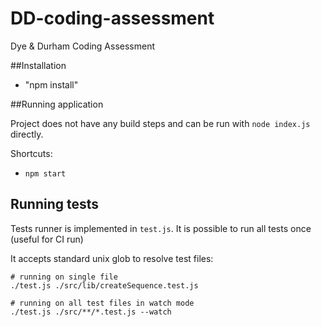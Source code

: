 # DD-coding-assessment

Dye & Durham Coding Assessment

##Installation 
- "npm install"

##Running application

Project does not have any build steps and can be run with `node index.js` directly.

Shortcuts:

- `npm start` 

## Running tests

Tests runner is implemented in `test.js`. It is possible to run all tests once (useful for CI run)

It accepts standard unix glob to resolve test files:

```
# running on single file
./test.js ./src/lib/createSequence.test.js

# running on all test files in watch mode
./test.js ./src/**/*.test.js --watch
```
